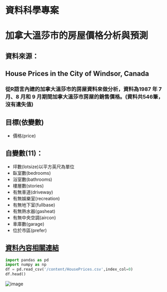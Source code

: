 # 資料科學專案 #
# 加拿大溫莎市的房屋價格分析與預測 #

## 資料來源： ##
## House Prices in the City of Windsor, Canada ##
### 從R語言內建的加拿大溫莎市的房屋資料來做分析，資料為1987 年 7 月、8 月和 9 月期間加拿大溫莎市房屋的銷售價格。(資料共546筆，沒有遺失值) ###

## 目標(依變數) ##
*   價格(price)

## 自變數(11)： ##

*   坪數(lotsize)以平方英尺為單位
*   臥室數(bedrooms)
*   浴室數(bathrooms)
*   樓層數(stories)
*   有無車道(driveway)
*   有無娛樂室(recreation)
*   有無地下室(fullbase)
*   有無熱水器(gasheat)
*   有無中央空調(aircon)
*   車庫數(garage)
*   位於市區(prefer)
## [資料內容相關連結](https://vincentarelbundock.github.io/Rdatasets/doc/AER/HousePrices.html)
```python
import pandas as pd
import numpy as np
df = pd.read_csv('/content/HousePrices.csv',index_col=0)
df.head()
```
![image](https://github.com/hsu-chien-chung/DataScienceProject/assets/118785456/b94ad0c6-8f14-4cd1-b116-e45764e8b557)








































































